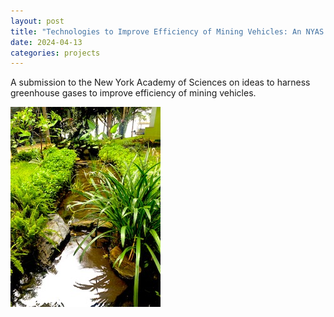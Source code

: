 ```yaml
---
layout: post
title: "Technologies to Improve Efficiency of Mining Vehicles: An NYAS Project"
date: 2024-04-13
categories: projects
---
```


A submission to the New York Academy of Sciences on ideas to harness greenhouse gases to improve efficiency of mining vehicles.

![Bacteria are good, bacteria are life](/assets/IMG_5892.jpg)
